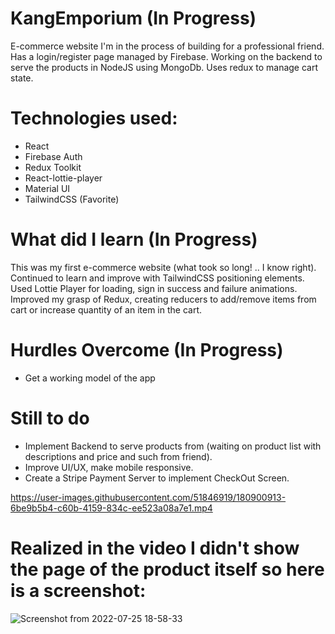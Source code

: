 # KangEmporium (In Progress)
E-commerce website I'm in the process of building for a professional friend. Has a login/register page managed by Firebase.
Working on the backend to serve the products in NodeJS using MongoDb.
Uses redux to manage cart state.

# Technologies used:
* React
* Firebase Auth
* Redux Toolkit
* React-lottie-player
* Material UI
* TailwindCSS (Favorite)

# What did I learn (In Progress)
This was my first e-commerce website (what took so long! .. I know right). Continued to learn and improve with TailwindCSS positioning elements.
Used Lottie Player for loading, sign in success and failure animations. Improved my grasp of Redux, creating reducers to add/remove items from cart
or increase quantity of an item in the cart.

# Hurdles Overcome (In Progress)
* Get a working model of the app

# Still to do
* Implement Backend to serve products from (waiting on product list with descriptions and price and such from friend).
* Improve UI/UX, make mobile responsive.
* Create a Stripe Payment Server to implement CheckOut Screen.


https://user-images.githubusercontent.com/51846919/180900913-6be9b5b4-c60b-4159-834c-ee523a08a7e1.mp4


# Realized in the video I didn't show the page of the product itself so here is a screenshot:
![Screenshot from 2022-07-25 18-58-33](https://user-images.githubusercontent.com/51846919/180906057-fa57a645-cfe7-415f-97f1-e0ba978bb725.png)


